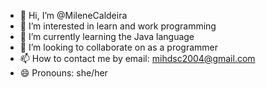 - 👋 Hi, I’m @MileneCaldeira
- 👀 I’m interested in learn and work programming
- 🌱 I’m currently learning the Java language
- 💞️ I’m looking to collaborate on as a programmer
- 📫 How to contact me by email: mihdsc2004@gmail.com
- 😄 Pronouns: she/her
